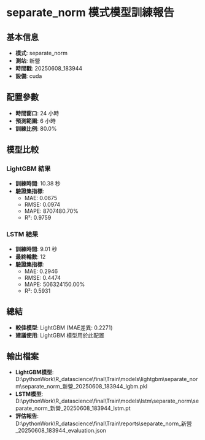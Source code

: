 
# separate_norm 模式模型訓練報告

## 基本信息
- **模式**: separate_norm
- **測站**: 新營
- **時間戳**: 20250608_183944
- **設備**: cuda

## 配置參數
- **時間窗口**: 24 小時
- **預測範圍**: 6 小時
- **訓練比例**: 80.0%

## 模型比較

### LightGBM 結果

- **訓練時間**: 10.38 秒
- **驗證集指標**:
  - MAE: 0.0675
  - RMSE: 0.0974
  - MAPE: 8707480.70%
  - R²: 0.9759

### LSTM 結果

- **訓練時間**: 9.01 秒
- **最終輪數**: 12
- **驗證集指標**:
  - MAE: 0.2946
  - RMSE: 0.4474
  - MAPE: 506324150.00%
  - R²: 0.5931

## 總結

- **較佳模型**: LightGBM (MAE差異: 0.2271)
- **建議使用**: LightGBM 模型用於此配置


## 輸出檔案
- **LightGBM模型**: D:\pythonWork\R_datascience\final\Train\models\lightgbm\separate_norm\separate_norm_新營_20250608_183944_lgbm.pkl
- **LSTM模型**: D:\pythonWork\R_datascience\final\Train\models\lstm\separate_norm\separate_norm_新營_20250608_183944_lstm.pt
- **評估報告**: D:\pythonWork\R_datascience\final\Train\reports\separate_norm_新營_20250608_183944_evaluation.json
